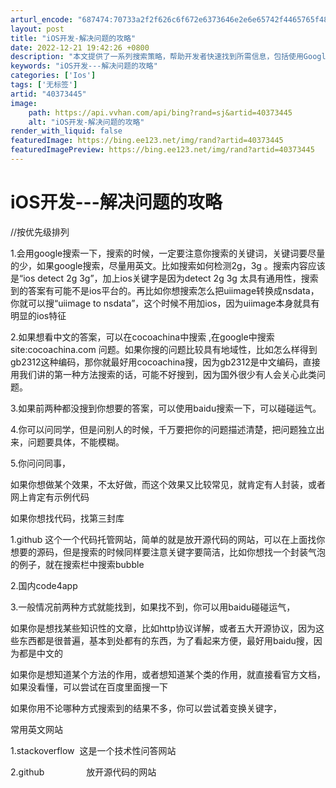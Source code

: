 ```yaml
---
arturl_encode: "687474:70733a2f2f626c6f672e6373646e2e6e65742f4465765f486f:2f61727469636c652f64657461696c732f3430333733343435"
layout: post
title: "iOS开发-解决问题的攻略"
date: 2022-12-21 19:42:26 +0800
description: "本文提供了一系列搜索策略，帮助开发者快速找到所需信息，包括使用Google、CocoaChina、百"
keywords: "iOS开发---解决问题的攻略"
categories: ['Ios']
tags: ['无标签']
artid: "40373445"
image:
    path: https://api.vvhan.com/api/bing?rand=sj&artid=40373445
    alt: "iOS开发-解决问题的攻略"
render_with_liquid: false
featuredImage: https://bing.ee123.net/img/rand?artid=40373445
featuredImagePreview: https://bing.ee123.net/img/rand?artid=40373445
---
```


# iOS开发---解决问题的攻略

//按优先级排列

1.会用google搜索一下，搜索的时候，一定要注意你搜索的关键词，关键词要尽量的少，如果google搜索，尽量用英文。比如搜索如何检测2g，3g 。搜索内容应该是“ios detect 2g 3g”，加上ios关键字是因为detect 2g 3g 太具有通用性，搜索到的答案有可能不是ios平台的。再比如你想搜索怎么把uiimage转换成nsdata，你就可以搜“uiimage to nsdata”，这个时候不用加ios，因为uiimage本身就具有明显的ios特征

2.如果想看中文的答案，可以在cocoachina中搜索 ,在google中搜索site:cocoachina.com 问题。如果你搜的问题比较具有地域性，比如怎么样得到gb2312这种编码，那你就最好用cocoachina搜，因为gb2312是中文编码，直接用我们讲的第一种方法搜索的话，可能不好搜到，因为国外很少有人会关心此类问题。

3.如果前两种都没搜到你想要的答案，可以使用baidu搜索一下，可以碰碰运气。

4.你可以问同学，但是问别人的时候，千万要把你的问题描述清楚，把问题独立出来，问题要具体，不能模糊。

5.你问问同事，

如果你想做某个效果，不太好做，而这个效果又比较常见，就肯定有人封装，或者网上肯定有示例代码

如果你想找代码，找第三封库

1.github 这个一个代码托管网站，简单的就是放开源代码的网站，可以在上面找你想要的源码，但是搜索的时候同样要注意关键字要简洁，比如你想找一个封装气泡的例子，就在搜索栏中搜索bubble

2.国内code4app

3.一般情况前两种方式就能找到，如果找不到，你可以用baidu碰碰运气，

如果你是想找某些知识性的文章，比如http协议详解，或者五大开源协议，因为这些东西都是很普遍，基本到处都有的东西，为了看起来方便，最好用baidu搜，因为都是中文的

如果你是想知道某个方法的作用，或者想知道某个类的作用，就直接看官方文档，如果没看懂，可以尝试在百度里面搜一下

如果你用不论哪种方式搜索到的结果不多，你可以尝试着变换关键字，

常用英文网站

1.stackoverflow  这是一个技术性问答网站

2.github                 放开源代码的网站